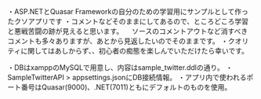 ・ASP.NETとQuasar Frameworkの自分のための学習用にサンプルとして作ったクソアプリです
・コメントなどそのままにしてあるので、ところどころ学習と悪戦苦闘の跡が見えると思います。
　ソースのコメントアウトなど消すべきコメントも多々ありますが、あとから見返したいのでそのままです。
・クオリティに関してはあしからず、、初心者の痴態を楽しんでいただけたら幸いです。

・DBはxamppのMySQLで用意し、内容はsample_twitter.ddlの通り。
・SampleTwitterAPI > appsettings.jsonにDB接続情報。
・アプリ内で使われるポート番号はQuasar(9000)、.NET(7011)ともにデフォルトのものを使用。
